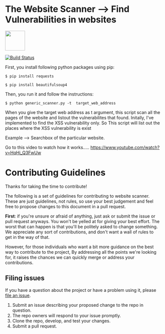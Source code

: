 # The Website Scanner --> Find Vulnerabilities in websites

<img src="https://github.com/rcvaram/website_scanner/blob/master/agence-olloweb-d9ILr-dbEdg-unsplash-scaled.jpg" height="64"/>

[![Build Status](https://travis-ci.org/zold-io/zold.svg?branch=master)](https://travis-ci.org/zold-io/zold)


First, you install following python packages using pip:

```
$ pip install requests
```

```
$ pip install beautifulsoup4

```
Then, you run it and follow the instructions:

```
$ python generic_scanner.py -t  target_web_address

```

When you give the target web address as t argument, this script scan all the pages of the website and listout the vulnerabilites that found.
Initally, I've implemented to find the XSS vulnerability only. So This script will list out the places where the XSS vulnerability is exist 
 
Example  -->  Searchbox of the particular website.
 
Go to this video to watch how it works.....
https://www.youtube.com/watch?v=HqHi_Q3FwUw

# Contributing Guidelines

Thanks for taking the time to contribute!

The following is a set of guidelines for contributing to website scanner. These are just guidelines, not rules, so use your best judgement and feel free to propose changes to this document in a pull request.


**First**: if you're unsure or afraid of anything, just ask or submit the issue or pull request anyways. You won't be yelled at for giving your best effort. The worst that can happen is that you'll be politely asked to change something. We appreciate any sort of contributions, and don't want a wall of rules to get in the way of that.

However, for those individuals who want a bit more guidance on the best way to contribute to the project, By addressing all the points we're looking for, it raises the chances we can quickly merge or address your contributions.

## Filing issues

If you have a question about the project or have a problem using it, please [file an
issue](https://github.com/rcvaram/website_scanner/issues/new).


1. Submit an issue describing your proposed change to the repo in question.
1. The repo owners will respond to your issue promptly.
1. Clone the repo, develop, and test your changes.
1. Submit a pull request.

